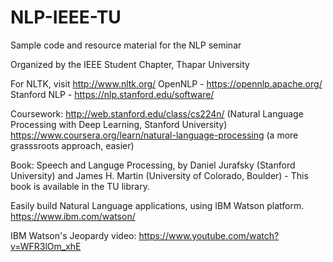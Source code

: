 # NLP-IEEE-TU
Sample code and resource material for the NLP seminar

Organized by the IEEE Student Chapter, Thapar University

For NLTK, visit http://www.nltk.org/
OpenNLP - https://opennlp.apache.org/
Stanford NLP - https://nlp.stanford.edu/software/

Coursework: http://web.stanford.edu/class/cs224n/ (Natural Language Processing with Deep Learning, Stanford University)
https://www.coursera.org/learn/natural-language-processing (a more grasssroots approach, easier)

Book: Speech and Languge Processing, by Daniel Jurafsky (Stanford University) and James H. Martin (University of Colorado, Boulder) - This book is available in the TU library.

Easily build Natural Language applications, using IBM Watson platform.
https://www.ibm.com/watson/


IBM Watson's Jeopardy video: https://www.youtube.com/watch?v=WFR3lOm_xhE
